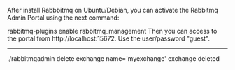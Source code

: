 After install Rabbbitmq on Ubuntu/Debian, you can activate the Rabbitmq Admin Portal using the next command:

rabbitmq-plugins enable rabbitmq_management
Then you can access to the portal from http://localhost:15672. Use the user/password "guest".

------------------------------------------------------------------------------------------------------
./rabbitmqadmin  delete exchange  name='myexchange'
exchange deleted